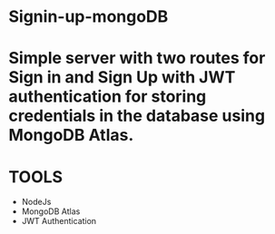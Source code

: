 ﻿# Signin-up-mongoDB
# Simple server with two routes for Sign in and Sign Up with JWT authentication for storing credentials in the database using MongoDB Atlas.
# TOOLS
- NodeJs
- MongoDB Atlas
- JWT Authentication
